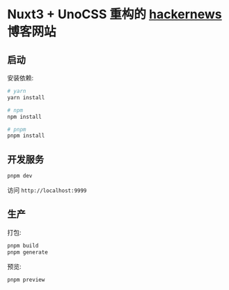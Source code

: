 # Nuxt3 + UnoCSS 重构的 [hackernews](https://github.com/nuxt/hackernews) 博客网站

## 启动

安装依赖:

```bash
# yarn
yarn install

# npm
npm install

# pnpm
pnpm install
```

## 开发服务


```bash
pnpm dev
```
访问 `http://localhost:9999`

## 生产


打包:
```bash
pnpm build
pnpm generate
```

预览:

```bash
pnpm preview
```

